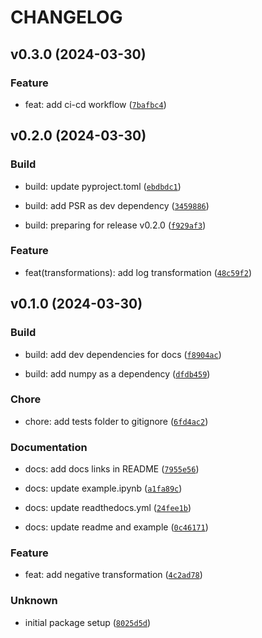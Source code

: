 # CHANGELOG



## v0.3.0 (2024-03-30)

### Feature

* feat: add ci-cd workflow ([`7bafbc4`](https://github.com/Preet-Sojitra/imgcv/commit/7bafbc45096fe2e918e155957530f0b6d2f6696d))


## v0.2.0 (2024-03-30)

### Build

* build: update pyproject.toml ([`ebdbdc1`](https://github.com/Preet-Sojitra/imgcv/commit/ebdbdc1ec7df9b4e8ec97a65fc74a572697c7bf3))

* build: add PSR as dev dependency ([`3459886`](https://github.com/Preet-Sojitra/imgcv/commit/34598866dfa9865c2a05fac599861f3383a04ca7))

* build: preparing for release v0.2.0 ([`f929af3`](https://github.com/Preet-Sojitra/imgcv/commit/f929af38c0de2bf14f21844e737aada575074ada))

### Feature

* feat(transformations): add log transformation ([`48c59f2`](https://github.com/Preet-Sojitra/imgcv/commit/48c59f2b5467ba804f982ef5b18df51add384658))


## v0.1.0 (2024-03-30)

### Build

* build: add dev dependencies for docs ([`f8904ac`](https://github.com/Preet-Sojitra/imgcv/commit/f8904ac88b7e0e0aa73ee03d20c9a34d7942209f))

* build: add numpy as a dependency ([`dfdb459`](https://github.com/Preet-Sojitra/imgcv/commit/dfdb4595498360f6a9ef56e0c97cee781f68a6c5))

### Chore

* chore: add tests folder to gitignore ([`6fd4ac2`](https://github.com/Preet-Sojitra/imgcv/commit/6fd4ac2f096ef3310312a4ce988415c0934771b6))

### Documentation

* docs: add docs links in README ([`7955e56`](https://github.com/Preet-Sojitra/imgcv/commit/7955e56270d7656805bef8ab392cd51c560005b8))

* docs: update example.ipynb ([`a1fa89c`](https://github.com/Preet-Sojitra/imgcv/commit/a1fa89ce746057376ef29060a5b7424d25b1d0d5))

* docs: update readthedocs.yml ([`24fee1b`](https://github.com/Preet-Sojitra/imgcv/commit/24fee1bf15ed57394f9841983eebfde339f0564b))

* docs: update readme and example ([`0c46171`](https://github.com/Preet-Sojitra/imgcv/commit/0c46171d3e61efdf918dbd46cebfb822a63da233))

### Feature

* feat: add negative transformation ([`4c2ad78`](https://github.com/Preet-Sojitra/imgcv/commit/4c2ad780c600e0aaf06d62fc399b54d38b4f7dce))

### Unknown

* initial package setup ([`8025d5d`](https://github.com/Preet-Sojitra/imgcv/commit/8025d5d1f783d8f25c187d1f2878c2437441fab4))
